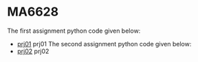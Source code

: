 # MA6628
The first assignment python code given below:
* [prj01](https://github.com/yumengsun3/MA6628/blob/master/prj01) prj01
The second assignment python code given below:
* [prj02]() prj02
